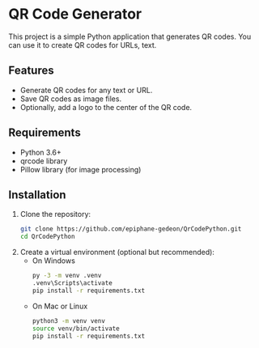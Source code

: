 # QR Code Generator

This project is a simple Python application that generates QR codes. You can use it to create QR codes for URLs, text.

## Features

- Generate QR codes for any text or URL.
- Save QR codes as image files.
- Optionally, add a logo to the center of the QR code.

## Requirements

- Python 3.6+
- qrcode library
- Pillow library (for image processing)

## Installation

1. Clone the repository:
   ```bash
   git clone https://github.com/epiphane-gedeon/QrCodePython.git
   cd QrCodePython
2. Create a virtual environment (optional but recommended):
   - On Windows
      ```bash
      py -3 -m venv .venv
      .venv\Scripts\activate
      pip install -r requirements.txt

   - On Mac or Linux
      ```bash
      python3 -m venv venv
      source venv/bin/activate
      pip install -r requirements.txt